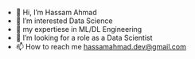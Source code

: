 - 👋 Hi, I’m Hassam Ahmad
- 👀 I’m interested Data Science
- 🌱 my expertiese in ML/DL Engineering
- 💞️ I’m looking for a role as a Data Scientist 
- 📫 How to reach me hassamahmad.dev@gmail.com

<!---
Venomous000/Venomous000 is a ✨ special ✨ repository because its `README.md` (this file) appears on your GitHub profile.
You can click the Preview link to take a look at your changes.
--->

